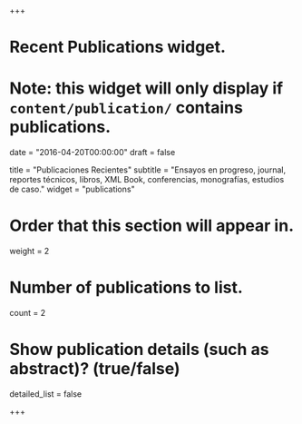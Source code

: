 +++
# Recent Publications widget.
# Note: this widget will only display if `content/publication/` contains publications.

date = "2016-04-20T00:00:00"
draft = false

title = "Publicaciones Recientes"
subtitle = "Ensayos en progreso, journal, reportes técnicos, libros, XML Book, conferencias, monografías, estudios de caso."
widget = "publications"

# Order that this section will appear in.
weight = 2

# Number of publications to list.
count = 2

# Show publication details (such as abstract)? (true/false)
detailed_list = false

+++

